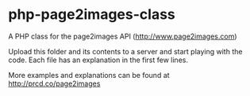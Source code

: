 # php-page2images-class

A PHP class for the page2images API (http://www.page2images.com)

Upload this folder and its contents to a server and start playing with the code. Each file has an explanation in the first few lines.

More examples and explanations can be found at http://prcd.co/page2images
